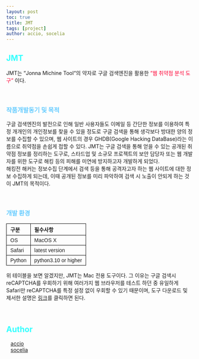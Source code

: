 ```yaml
---
layout: post
toc: true
title: JMT
tags: [project]
author: accio, socelia
---
```


## <span style="color:#33FFFF;">JMT</span>
JMT는 “Jonna Michine Tool“의 약자로 구글 검색엔진을 활용한 <span style="font-size:1em; color:#FF0033;">“웹 취약점 분석 도구”</span> 이다. <br>
<br>
<br>

### <span style="color:#66CCFF;">작품개발동기 및 목적</span>
구글 검색엔진의 발전으로 인해 일반 사용자들도 이메일 등 간단한 정보를 이용하여 특정 개개인의 개인정보를 찾을 수 있을 정도로 구글 검색을 통해 생각보다 방대한 양의 정보를 수집할 수 있으며, 웹 사이트의 경우 GHDB(Google Hacking DataBase)라는 이름으로 취약점을 손쉽게 접할 수 있다. JMT는 구글 검색을 통해 얻을 수 있는 공개된 취약점 정보를 정리하는 도구로, 스타드업 및 소규모 프로젝트의 보안 담당자 또는 웹 개발자를 위한 도구로 해킹 등의 피해를 미연에 방지하고자 개발하게 되었다. <br>
해킹전 해커는 정보수집 단계에서 검색 등을 통해 공격자고자 하는 웹 사이트에 대한 정보 수집하게 되는데, 이때 공개된 정보를 미리 파악하여 검색 시 노출이 안되게 하는 것이 JMT의 목적이다. <br>
<br>
<br>

### <span style="color:#66CCFF;">개발 환경</span>
<style type="text/css">
.tg  {border-collapse:collapse;border-spacing:0;}
.tg td{border-color:black;border-style:solid;border-width:1px;font-family:Arial, sans-serif;font-size:14px;
  overflow:hidden;padding:5px 10px;word-break:normal;}
.tg th{border-color:black;border-style:solid;border-width:1px;font-family:Arial, sans-serif;font-size:14px;
  font-weight:normal;overflow:hidden;padding:5px 10px;word-break:normal;}
.tg .tg-baqh{text-align:left;vertical-align:top}
.tg .tg-amwm{font-weight:bold;text-align:left;vertical-align:top}
</style>


<table class="tg">
<thead>
  <tr>
    <th class="tg-amwm">구분</th>
    <th class="tg-amwm">필수사항</th>
  </tr>
</thead>
<tbody>
  <tr>
    <td class="tg-baqh">OS</td>
    <td class="tg-baqh">MacOS X</td>
  </tr>
  <tr>
    <td class="tg-baqh">Safari</td>
    <td class="tg-baqh">latest version</td>
  </tr>
  <tr>
    <td class="tg-baqh">Python</td>
    <td class="tg-baqh">python3.10 or higher</td>
  </tr>
</tbody>
</table>
위 테이블을 보면 알겠지만, JMT는 Mac 전용 도구이다. 그 이유는 구글 검색시 reCAPTCHA를 우회하기 위해 여러가지 웹 브라우저를 테스트 하던 중 유일하게 Safari만 reCAPTCHA를 특정 설정 없이 우회할 수 있기 때문이며, 도구 다운로드 및 제서한 설명은 <a href="https://accio3014.github.io/" target="_blank">링크</a>를 클릭하면 된다.
<br>
<br>
<br>

## <span style="color:#33FFFF;">Author</span>
<p>
<div>
   <a href="https://accio3014.github.io/" target="_blank">accio</a>
   <br>
   <a href="https://github.com/eey4611" target="_blank">socelia</a>
  </div>
</p>
